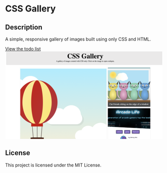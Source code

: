# CSS Gallery

## Description

A simple, responsive gallery of images built using only CSS and HTML.

[View the todo list ](https://vilmaglynn.github.io/css_gallery/)
![Todo List Screenshot](./images/CSSgallery.png)

## License

This project is licensed under the MIT License.
